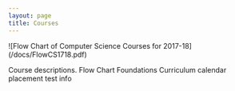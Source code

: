 ```yaml
---
layout: page
title: Courses
---
```


![Flow Chart of Computer Science Courses for 2017-18] (/docs/FlowCS1718.pdf)

Course descriptions.
Flow Chart
Foundations Curriculum
calendar 
placement test info

